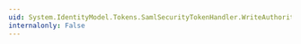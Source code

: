 ```yaml
---
uid: System.IdentityModel.Tokens.SamlSecurityTokenHandler.WriteAuthorityBinding(System.Xml.XmlWriter,System.IdentityModel.Tokens.SamlAuthorityBinding)
internalonly: False
---
```

